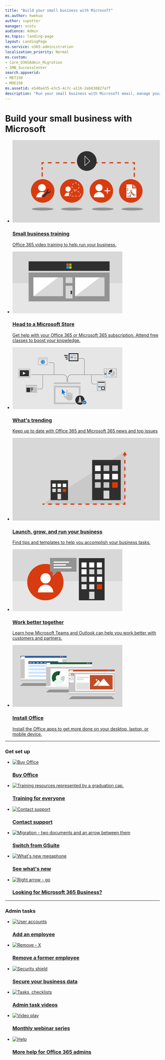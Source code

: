 ```yaml
---
title: "Build your small business with Microsoft"
ms.author: kwekua
author: supotter
manager: scotv
audience: Admin
ms.topic: landing-page
layout: LandingPage
ms.service: o365-administration
localization_priority: Normal
ms.custom:
- Core_O365Admin_Migration
- SMB_SuccessCenter
search.appverid:
- MET150
- MOE150
ms.assetid: e540a435-e3c5-4c7c-a116-2eb638827a7f
description: "Run your small business with Microsoft email, manage your calendar, and enjoy enterprise grade security with Microsoft 365 Business and Office 365 for business."
---
```

# Build your small business with Microsoft


<ul class="panelContent cardsW">
    <li>
        <a href="https://support.office.com/article/6ab4bbcd-79cf-4000-a0bd-d42ce4d12816" target="_blank">
        <div class="cardSize">
            <div class="cardPadding">
                <div class="card">
                    <div class="cardImageOuter">
                        <div class="cardImage">
                            <img src="../media/711c4c19-dcbb-4d2a-a48a-f33035c28994.png" alt="Small business training"/>
                        </div>
                    </div>
                    <div class="cardText">
                        <h3>Small business training</h3>
                        <p>Office 365 video training to help run your business.</p>
                    </div>
                </div>
            </div>
        </div>
        </a>
    </li>
    <li>
        <a href="https://go.microsoft.com/fwlink/?linkid=874598" target="_blank">
        <div class="cardSize">
            <div class="cardPadding">
                <div class="card">
                    <div class="cardImageOuter">
                        <div class="cardImage">
                            <img src="../media/df56cbae-7c00-471d-bcc8-4f4bcb8d99f5.png" alt="Go to a Microsoft store"/>
                        </div>
                    </div>
                    <div class="cardText">
                        <h3>Head to a Microsoft Store</h3>
                        <p>Get help with your Office 365 or Microsoft 365 subscription. Attend free classes to boost your knowledge.</p>
                    </div>
                </div>
            </div>
        </div>
        </a>
    </li>
    <li>
        <a href="https://review.docs.microsoft.com/en-us/Office365/SmallBusiness/build-your-small-business/what-s-trending?branch=Kwekua-IdleTimeOut" target="_blank">
        <div class="cardSize">
            <div class="cardPadding">
                <div class="card">
                    <div class="cardImageOuter">
                        <div class="cardImage">
                            <img src="../media/smbtrendingwidget.png" alt="What's trending"/>
                        </div>
                    </div>
                    <div class="cardText">
                        <h3>What's trending</h3>
                        <p>Keep up to date with Office 365 and Microsoft 365 news and top issues</p>
                    </div>
                </div>
            </div>
        </div>
        </a>
    </li>
    <li>
        <a href="https://support.office.com/article/build-your-business-with-office-and-microsoft-365-48d9fc59-ef0f-4246-a714-044ed6d6228e" target="_blank">
        <div class="cardSize">
            <div class="cardPadding">
                <div class="card">
                    <div class="cardImageOuter">
                        <div class="cardImage">
                            <img src="../media/ca97a937-ef4f-40c4-b848-3ad1d105446c.png" alt="A small building growing into a larger one"/>
                        </div>
                    </div>
                    <div class="cardText">
                        <h3>Launch, grow, and run your business</h3>
                        <p>Find tips and templates to help you accomplish your business tasks.</p>
                    </div>
                </div>
            </div>
        </div>
        </a>
    </li>
    <li>
        <a href="https://support.office.com/article/using-outlook-and-teams-together-9bc459c4-ce13-479b-b88b-b8ae49092732 "target="_blank">
        <div class="cardSize">
            <div class="cardPadding">
                <div class="card">
                    <div class="cardImageOuter">
                        <div class="cardImage">
                            <img src="../media/3d42cb3c-29cd-43a6-8b7a-ee252f08e44e.png" alt="A person, a chat bubble, and a building"/>
                        </div>
                    </div>
                    <div class="cardText">
                        <h3>Work better together</h3>
                        <p>Learn how Microsoft Teams and Outlook can help you work better with customers and partners.</p>
                    </div>
                </div>
            </div>
        </div>
        </a>
    </li>
    <li>
        <a href="https://support.office.com/en-us/article/4414eaaf-0478-48be-9c42-23adc4716658" target="_blank">
        <div class="cardSize">
            <div class="cardPadding">
                <div class="card">
                    <div class="cardImageOuter">
                        <div class="cardImage">
                            <img src="../media/d2e91cf2-b27e-47a5-a091-9df370ac5d18.png" alt="Laptop computers with Word, Excel and PowerPoint"/>
                        </div>
                    </div>
                    <div class="cardText">
                        <h3>Install Office</h3>
                        <p>Install the Office apps to get more done on your desktop, laptop, or mobile device.</p>
                    </div>
                </div>
            </div>
        </div>
        </a>
    </li>
</ul>

---
### Get set up

<ul class="panelContent cardsFTitle">
    <li>
        <a href="https://products.office.com/en-us/compare-all-microsoft-office-products?tab=2" target="_blank">
            <div class="cardSize">
                <div class="cardPadding">
                    <div class="card">
                        <div class="cardImageOuter">
                            <div class="cardImage">
                                <img src="https://docs.microsoft.com/en-us/office/media/icons/sign-up.svg" alt="Buy Office"/>
                            </div>
                        </div>
                        <div class="cardText">
                            <h3>Buy Office</h3>
                        </div>
                    </div>
                </div>
            </div>
        </a>
    </li>
    <li>
        <a href="https://support.office.com/article/6ab4bbcd-79cf-4000-a0bd-d42ce4d12816" target="_blank">
            <div class="cardSize">
                <div class="cardPadding">
                    <div class="card">
                        <div class="cardImageOuter">
                            <div class="cardImage">
                                <img src="https://docs.microsoft.com/en-us/office/media/icons/education-tutorial.svg" alt="Training resources represented by a graduation cap."/>
                            </div>
                        </div>
                        <div class="cardText">
                            <h3>Training for everyone</h3>
                        </div>
                    </div>
                </div>
            </div>
        </a>
    </li>
    <li>
        <a href="/office365/admin/contact-support-for-business-products?toc=/office365/smallbusiness/toc.json&bc=/office365/smallbusiness/breadcrumb/toc.json" target="_blank">
            <div class="cardSize">
                <div class="cardPadding">
                    <div class="card">
                        <div class="cardImageOuter">
                            <div class="cardImage">
                                <img src="https://docs.microsoft.com/en-us/office/media/icons/headset.svg" alt="Contact support"/>
                            </div>
                        </div>
                        <div class="cardText">
                            <h3>Contact support</h3>
                        </div>
                    </div>
                </div>
            </div>
        </a>
    </li>
    <li>
        <a href="https://support.office.com/article/cff9f9fb-956e-4cb9-8b64-d7ebc1911123" target="_blank">
            <div class="cardSize">
                <div class="cardPadding">
                    <div class="card">
                        <div class="cardImageOuter">
                            <div class="cardImage">
                                <img src="https://docs.microsoft.com/en-us/office/media/icons/migration.svg" alt="Migration - two documents and an arrow between them"/>
                            </div>
                        </div>
                        <div class="cardText">
                            <h3>Switch from GSuite</h3>
                        </div>
                    </div>
                </div>
            </div>
        </a>
    </li>
    <li>
        <a href="https://support.office.com/article/95c8d81d-08ba-42c1-914f-bca4603e1426.aspx" target="_blank">
            <div class="cardSize">
                <div class="cardPadding">
                    <div class="card">
                        <div class="cardImageOuter">
                            <div class="cardImage">
                                <img src="https://docs.microsoft.com/en-us/office/media/icons/whats-new-megaphone.svg" alt="What's new megaphone"/>
                            </div>
                        </div>
                        <div class="cardText">
                            <h3>See what's new</h3>
                        </div>
                    </div>
                </div>
            </div>
        </a>
    </li>
    <li>
        <a href="https://support.office.com/article/496e690b-b75d-4ff5-bf34-cc32905d0364" target="_blank">
            <div class="cardSize">
                <div class="cardPadding">
                    <div class="card">
                        <div class="cardImageOuter">
                            <div class="cardImage">
                                <img src="https://docs.microsoft.com/en-us/office/media/icons/caret-right-blue.svg" alt="Right arrow - go"/>
                            </div>
                        </div>
                        <div class="cardText">
                            <h3>Looking for Microsoft 365 Business?</h3>
                        </div>
                    </div>
                </div>
            </div>
        </a>
    </li>
</ul>

---
### Admin tasks

<ul class="panelContent cardsFTitle">
    <li>
        <a href="/office365/admin/add-users/add-new-employee?toc=/office365/smallbusiness/toc.json&bc=/office365/smallbusiness/breadcrumb/toc.json" target="_blank">
            <div class="cardSize">
                <div class="cardPadding">
                    <div class="card">
                        <div class="cardImageOuter">
                            <div class="cardImage">
                                <img src="https://docs.microsoft.com/en-us/office/media/icons/user-accounts.svg" alt="User accounts"/>
                            </div>
                        </div>
                        <div class="cardText">
                            <h3>Add an employee</h3>
                        </div>
                    </div>
                </div>
            </div>
        </a>
    </li>
    <li>
        <a href="/office365/admin/add-users/remove-former-employee?toc=/office365/smallbusiness/toc.json&bc=/office365/smallbusiness/breadcrumb/toc.json" target="_blank">
            <div class="cardSize">
                <div class="cardPadding">
                    <div class="card">
                        <div class="cardImageOuter">
                            <div class="cardImage">
                                <img src="https://docs.microsoft.com/en-us/office/media/icons/cancel.svg" alt="Remove - X"/>
                            </div>
                        </div>
                        <div class="cardText">
                            <h3>Remove a former employee</h3>
                        </div>
                    </div>
                </div>
            </div>
        </a>
    </li>
    <li>
        <a href="/office365/admin/security-and-compliance/secure-your-business-data?toc=/office365/smallbusiness/toc.json&bc=/office365/smallbusiness/breadcrumb/toc.json" target="_blank">
            <div class="cardSize">
                <div class="cardPadding">
                    <div class="card">
                        <div class="cardImageOuter">
                            <div class="cardImage">
                                <img src="https://docs.microsoft.com/en-us/office/media/icons/security.svg" alt="Security shield"/>
                            </div>
                        </div>
                        <div class="cardText">
                            <h3>Secure your business data</h3>
                        </div>
                    </div>
                </div>
            </div>
        </a>
    </li>
    <li>
        <a href="https://support.office.com/article/6d4259dd-0933-4117-94b6-36c602e3460d" target="_blank">
            <div class="cardSize">
                <div class="cardPadding">
                    <div class="card">
                        <div class="cardImageOuter">
                            <div class="cardImage">
                                <img src="https://docs.microsoft.com/en-us/office/media/icons/task-checklist-planning.svg" alt="Tasks, checklists"/>
                            </div>
                        </div>
                        <div class="cardText">
                            <h3>Admin task videos</h3>
                        </div>
                    </div>
                </div>
            </div>
        </a>
    </li>
    <li>
        <a href="/office365/smallbusiness/build-your-small-business/previous-webinar-videos" target="_blank">
            <div class="cardSize">
                <div class="cardPadding">
                    <div class="card">
                        <div class="cardImageOuter">
                            <div class="cardImage">
                                <img src="https://docs.microsoft.com/en-us/office/media/icons/video-play.svg" alt="Video play"/>
                            </div>
                        </div>
                        <div class="cardText">
                            <h3>Monthly webinar series</h3>
                        </div>
                    </div>
                </div>
            </div>
        </a>
    </li>
    <li>
        <a href="/office365/admin/admin-home" target="_blank">
            <div class="cardSize">
                <div class="cardPadding">
                    <div class="card">
                        <div class="cardImageOuter">
                            <div class="cardImage">
                                <img src="https://docs.microsoft.com/en-us/office/media/icons/help.svg" alt="Help"/>
                            </div>
                        </div>
                        <div class="cardText">
                            <h3>More help for Office 365 admins</h3>
                        </div>
                    </div>
                </div>
            </div>
        </a>
    </li>
</ul>
